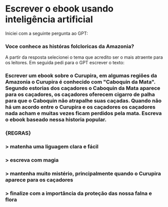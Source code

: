 # Escrever o ebook usando inteligência artificial

Iniciei com a seguinte pergunta ao GPT: 

### Voce conhece as históras folcloricas da Amazonia?


A partir da resposta selecionei o tema que acredito ser o mais atraente para os leitores.
Em seguida pedi para o GPT escrever o texto:

### Escrever um ebook sobre o Curupira, em algumas regiões da Amazonia o Curupira é conhecido com "Caboquin da Mata". Segundo estorias dos caçadores o Caboquin da Mata aparece para os caçadores, os caçadores oferecem cigarro de palha para que o Caboquin não atrapalhe suas caçadas. Quando não há um acordo entre o Curupira e os caçadores os caçadores nada acham e muitas vezes ficam perdidos pela mata. Escreva o ebook baseado nessa historia popular.

### {REGRAS}
### > matenha uma liguagem clara e fácil
### > escreva com magia
### > mantenha muito mistério, principalmente quando o Curupira aparece para os caçadores
### > finalize com a importância da proteção das nossa falna e flora



